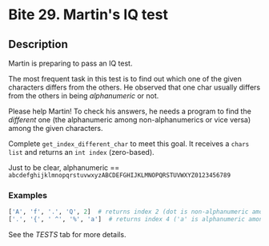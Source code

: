 # Bite 29. Martin's IQ test

## Description

Martin is preparing to pass an IQ test.

The most frequent task in this test is to find out which one of the given characters differs from the others. He observed that one char usually differs from the others in being _alphanumeric_ or not.

Please help Martin! To check his answers, he needs a program to find the _different_ one (the alphanumeric among non-alphanumerics or vice versa) among the given characters.

Complete `get_index_different_char` to meet this goal. It receives a `chars list` and returns an `int index` (zero-based).

Just to be clear, alphanumeric == `abcdefghijklmnopqrstuvwxyzABCDEFGHIJKLMNOPQRSTUVWXYZ0123456789`

### Examples

```python
['A', 'f', '.', 'Q', 2]  # returns index 2 (dot is non-alphanumeric among alphanumerics)
['.', '{', ' ^', '%', 'a']  # returns index 4 ('a' is alphanumeric among non-alphanumerics)
```

See the _TESTS_ tab for more details.
